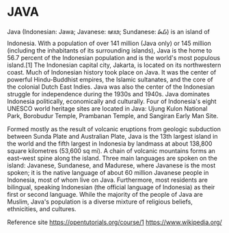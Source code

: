 # JAVA

Java (Indonesian: Jawa; Javanese: ꦗꦮ; Sundanese: ᮏᮝ) is an island of Indonesia. With a population of over 141 million (Java only) or 145 million (including the inhabitants of its surrounding islands), Java is the home to 56.7 percent of the Indonesian population and is the world's most populous island.[1] The Indonesian capital city, Jakarta, is located on its northwestern coast. Much of Indonesian history took place on Java. It was the center of powerful Hindu-Buddhist empires, the Islamic sultanates, and the core of the colonial Dutch East Indies. Java was also the center of the Indonesian struggle for independence during the 1930s and 1940s. Java dominates Indonesia politically, economically and culturally. Four of Indonesia's eight UNESCO world heritage sites are located in Java: Ujung Kulon National Park, Borobudur Temple, Prambanan Temple, and Sangiran Early Man Site.

Formed mostly as the result of volcanic eruptions from geologic subduction between Sunda Plate and Australian Plate, Java is the 13th largest island in the world and the fifth largest in Indonesia by landmass at about 138,800 square kilometres (53,600 sq mi). A chain of volcanic mountains forms an east–west spine along the island. Three main languages are spoken on the island: Javanese, Sundanese, and Madurese, where Javanese is the most spoken; it is the native language of about 60 million Javanese people in Indonesia, most of whom live on Java. Furthermore, most residents are bilingual, speaking Indonesian (the official language of Indonesia) as their first or second language. While the majority of the people of Java are Muslim, Java's population is a diverse mixture of religious beliefs, ethnicities, and cultures.


Reference site
https://opentutorials.org/course/1
https://www.wikipedia.org/
